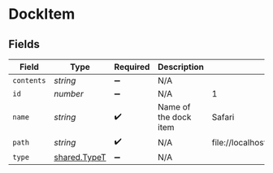 # DockItem


## Fields

| Field                                        | Type                                         | Required                                     | Description                                  | Example                                      |
| -------------------------------------------- | -------------------------------------------- | -------------------------------------------- | -------------------------------------------- | -------------------------------------------- |
| `contents`                                   | *string*                                     | :heavy_minus_sign:                           | N/A                                          |                                              |
| `id`                                         | *number*                                     | :heavy_minus_sign:                           | N/A                                          | 1                                            |
| `name`                                       | *string*                                     | :heavy_check_mark:                           | Name of the dock item                        | Safari                                       |
| `path`                                       | *string*                                     | :heavy_check_mark:                           | N/A                                          | file://localhost/Applications/Safari.app/    |
| `type`                                       | [shared.TypeT](../../models/shared/typet.md) | :heavy_minus_sign:                           | N/A                                          |                                              |